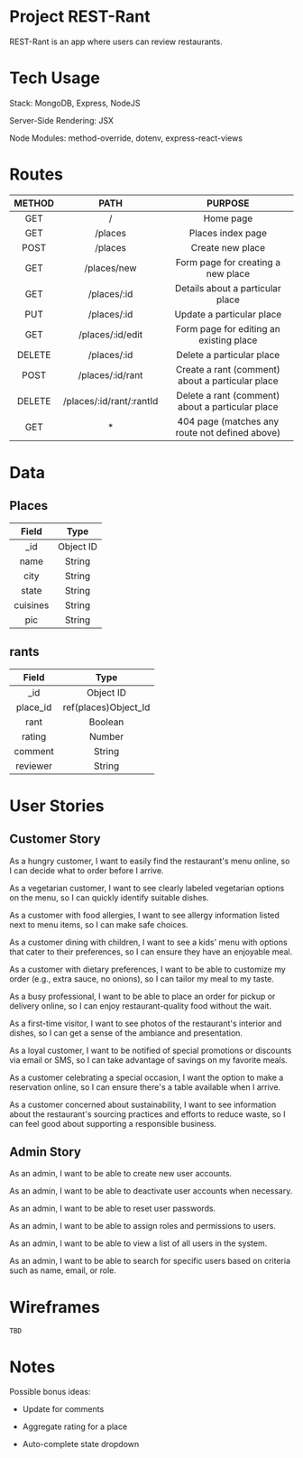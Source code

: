 # Project REST-Rant

REST-Rant is an app where users can review restaurants.

# Tech Usage 

Stack: MongoDB, Express, NodeJS

Server-Side Rendering: JSX

Node Modules: method-override, dotenv, express-react-views

# Routes

| METHOD |           PATH           |                     PURPOSE                      |
|:------:|:------------------------:|:------------------------------------------------:|
| GET    | /                        | Home page                                        |
| GET    | /places                  | Places index page                                |
| POST   | /places                  | Create new place                                 |
| GET    | /places/new              | Form page for creating a new place               |
| GET    | /places/:id              | Details about a particular place                 |
| PUT    | /places/:id              | Update a particular place                        |
| GET    | /places/:id/edit         | Form page for editing an existing place          |
| DELETE | /places/:id              | Delete a particular place                        |
| POST   | /places/:id/rant         | Create a rant (comment) about a particular place |
| DELETE | /places/:id/rant/:rantId | Delete a rant (comment) about a particular place |
| GET    | *                        | 404 page (matches any route not defined above)   |

# Data

## Places
|  Field  |   Type   |
| :------:|:--------:|
| _id     | Object ID|
| name    | String   |
| city    | String   |
| state   | String   |
| cuisines| String   |
| pic     | String   |

## rants
|  Field  |   Type   |
| :------:|:--------:|
| _id     | Object ID|
| place_id| ref(places)Object_Id   |
| rant    | Boolean  |
| rating  | Number   |
| comment | String   |
| reviewer| String   |

# User Stories

## Customer Story 
As a hungry customer, I want to easily find the restaurant's menu online, so I can decide what to order before I arrive.

As a vegetarian customer, I want to see clearly labeled vegetarian options on the menu, so I can quickly identify suitable dishes.

As a customer with food allergies, I want to see allergy information listed next to menu items, so I can make safe choices.

As a customer dining with children, I want to see a kids' menu with options that cater to their preferences, so I can ensure they 
have an enjoyable meal.

As a customer with dietary preferences, I want to be able to customize my order (e.g., extra sauce, no onions), so I can tailor my meal to my taste.

As a busy professional, I want to be able to place an order for pickup or delivery online, so I can enjoy restaurant-quality food without the wait.

As a first-time visitor, I want to see photos of the restaurant's interior and dishes, so I can get a sense of the ambiance and presentation.

As a loyal customer, I want to be notified of special promotions or discounts via email or SMS, so I can take advantage of savings on my favorite meals.

As a customer celebrating a special occasion, I want the option to make a reservation online, so I can ensure there's a table available when I arrive.

As a customer concerned about sustainability, I want to see information about the restaurant's sourcing practices and efforts to reduce waste, so I can feel good about supporting a responsible business.

## Admin Story 

As an admin, I want to be able to create new user accounts.

As an admin, I want to be able to deactivate user accounts when necessary.

As an admin, I want to be able to reset user passwords.

As an admin, I want to be able to assign roles and permissions to users.

As an admin, I want to be able to view a list of all users in the system.

As an admin, I want to be able to search for specific users based on criteria such as name, email, or role.

# Wireframes 

    TBD

# Notes 

Possible bonus ideas:

* Update for comments

* Aggregate rating for a place

* Auto-complete state dropdown